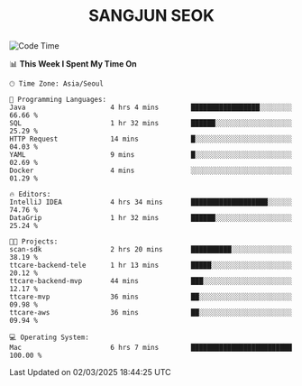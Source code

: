 <h1>
 <p align="center">
   SANGJUN SEOK
 </p>
</h1>

<!--START_SECTION:waka-->
![Code Time](http://img.shields.io/badge/Code%20Time-4%2C116%20hrs%2034%20mins-blue)

📊 **This Week I Spent My Time On** 

```text
🕑︎ Time Zone: Asia/Seoul

💬 Programming Languages: 
Java                     4 hrs 4 mins        █████████████████░░░░░░░░   66.66 % 
SQL                      1 hr 32 mins        ██████░░░░░░░░░░░░░░░░░░░   25.29 % 
HTTP Request             14 mins             █░░░░░░░░░░░░░░░░░░░░░░░░   04.03 % 
YAML                     9 mins              █░░░░░░░░░░░░░░░░░░░░░░░░   02.69 % 
Docker                   4 mins              ░░░░░░░░░░░░░░░░░░░░░░░░░   01.29 % 

🔥 Editors: 
IntelliJ IDEA            4 hrs 34 mins       ███████████████████░░░░░░   74.76 % 
DataGrip                 1 hr 32 mins        ██████░░░░░░░░░░░░░░░░░░░   25.24 % 

🐱‍💻 Projects: 
scan-sdk                 2 hrs 20 mins       ██████████░░░░░░░░░░░░░░░   38.19 % 
ttcare-backend-tele      1 hr 13 mins        █████░░░░░░░░░░░░░░░░░░░░   20.12 % 
ttcare-backend-mvp       44 mins             ███░░░░░░░░░░░░░░░░░░░░░░   12.17 % 
ttcare-mvp               36 mins             ██░░░░░░░░░░░░░░░░░░░░░░░   09.98 % 
ttcare-aws               36 mins             ██░░░░░░░░░░░░░░░░░░░░░░░   09.94 % 

💻 Operating System: 
Mac                      6 hrs 7 mins        █████████████████████████   100.00 % 
```


 Last Updated on 02/03/2025 18:44:25 UTC
<!--END_SECTION:waka-->
